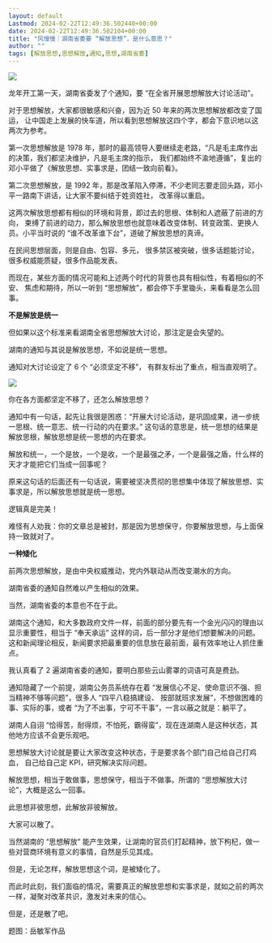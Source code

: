 ```yaml
---
layout: default
Lastmod: 2024-02-22T12:49:36.502440+00:00
date: 2024-02-22T12:49:36.502104+00:00
title: "风慢慢｜湖南省委要 “解放思想”，是什么意思？"
author: ""
tags: [解放思想,思想解放,通知,思想,湖南省委]
---
```


![](https://images.weserv.nl/?url=https%3A//chinadigitaltimes.net/chinese/files/2024/02/image-1708359047805.png)

龙年开工第一天，湖南省委发了个通知，要 “在全省开展思想解放大讨论活动”。

对于思想解放，大家都很敏感和兴奋，因为近 50 年来的两次思想解放都改变了国运， 让中国走上发展的快车道，所以看到思想解放这四个字，都会下意识地以这两次为参考。

第一次思想解放是 1978 年，那时的最高领导人要继续走老路，“凡是毛主席作出的决策，我们都坚决维护，凡是毛主席的指示， 我们都始终不渝地遵循”，复出的邓小平做了《解放思想、实事求是，团结一致向前看》。

第二次思想解放，是 1992 年，那是改革陷入停滞，不少老同志要走回头路，邓小平一路南下讲话，让大家不要纠结于姓资姓社， 改革得以重启。

这两次解放思想都有相似的环境和背景，即过去的思根、体制和人遮蔽了前进的方向， 束缚了前进的动力，那么解放思想也就意味着改变体制、转变政策、更换人员。小平当时说的 “谁不改革谁下台”，道破了解放思想的真谛。

在民间思想层面，则是自由、包容、多元， 很多禁区被突破，很多话题能讨论，很多权威能质疑，很多作品能发表。

而现在，某些方面的情况可能和上述两个时代的背景也具有相似性，有着相似的不安、 焦虑和期待，所以一听到 “思想解放”，都会停下手里锄头，来看看是怎么回事。

**不是解放是统一**

但如果以这个标准来看湖南全省思想解放大讨论，那注定是会失望的。

湖南的通知与其说是解放思想，不如说是统一思想。

通知对大讨论设定了 6 个 “必须坚定不移”， 有群友标出了重点，相当直观明了。

![](https://images.weserv.nl/?url=https%3A//chinadigitaltimes.net/chinese/files/2024/02/image-1708357678173.png)

你在各方面都坚定不移了，还怎么解放思想？

通知中有一句话，起先让我很是困惑：“开展大讨论活动，是巩固成果，进一步统一思根、统一意志、统一行动的内在要求。” 这句话的意思是，统一思想的结果是解放思根，解放思想是统一思想的内在要求。

解放和统一，一个是放，一个是收，一个是最强之矛，一个是最强之盾，什么样的天才才能把它们当成一回事呢？

原来这句话的后面还有一句话说，需要被坚决贯彻的思想集中体现了解放思想、实事求是，所以解放思想就是统一思想。

逻辑真是完美！

难怪有人劝我：你的文章总是被封，那是因为思想保守，你要解放思想，与上面保持一致就对了。

**一种矮化**

前两次思想解放，是由中央权威推动，党内外联动从而改变潮水的方向。

湖南省委的通知自然难以产生相似的效果。

当然，湖南省委的本意也不在于此。

湖南这个通知，和大多数政府文件一样，前面的部分要先有一个金光闪闪的理由以显示重要性，相当于 “奉天承运” 这样的词，后一部分才是他们想要解决的问题。这和新闻理论相反，新闻要求把最重要的信息放在最前面，最有效率地让人抓住重点。

我认真看了 2 遍湖南省委的通知，要明白那些云山雾罩的词语可真是费劲。

通知隐藏了一个前提，湖南公务员系统存在着 “发展信心不足、使命意识不强、担当精神不够等问题”，很多人 “四平八稳搞建设、 按部就班求发展”，不想做困难的事、实际的事，或者 “为了不出事，宁可不干事”，一言以蔽之就是：躺平了。

湖南人自诩 “恰得苦，耐得烦，不怕死，霸得蛮”，现在连湖南人是这种状态，其他地方应该不会更乐观吧。

思想解放大讨论就是要让大家改变这种状态，于是要求各个部门自己给自己打鸡血， 自己给自己定 KPI，研究解决实际问题。

解放思想，相当于敢做事，思想保守，相当于不做事。所谓的 “思想解放大讨论”，大概是这么一回事。

此思想非彼思想，此解放非彼解放。

大家可以散了。

当然湖南的 “思想解放” 能产生效果，让湖南的官员们打起精神，放下枸杞，做一些对营商环境有意义的事情，自然是乐见其成。

但是，无论怎样，解放思想这个词，是被矮化了。

而此时此刻，我们面临的情况，需要真正的解放思想和实事求是，就如之前的两次一样，凝聚对改革共识，激发对未来的信心。

但是，还是散了吧。

题图：岳敏军作品


